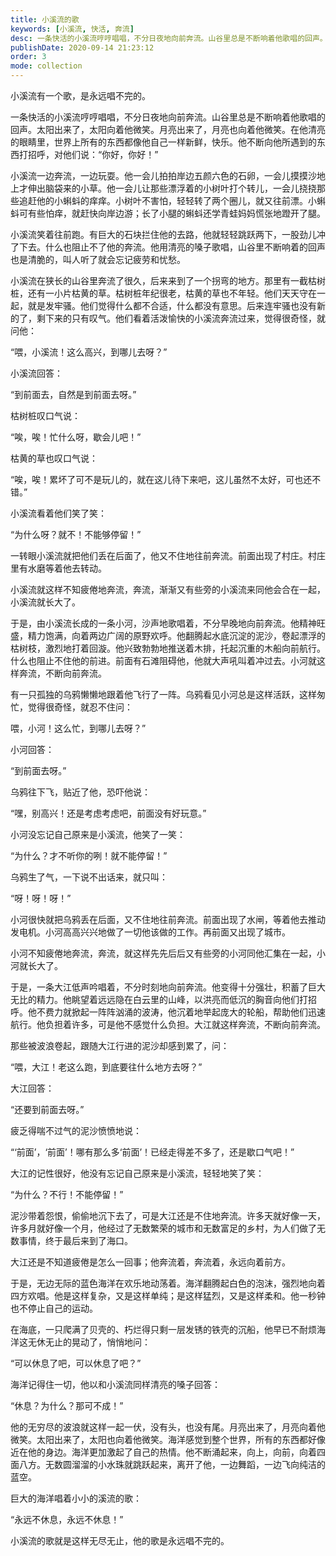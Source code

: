 ```yaml
---
title: 小溪流的歌
keywords: [小溪流, 快活, 奔流]
desc: 一条快活的小溪流哼哼唱唱，不分日夜地向前奔流。山谷里总是不断响着他歌唱的回声。太阳出来了，太阳向着他微笑。月亮出来了，月亮也向着他微笑。在他清亮的眼睛里，世界上所有的东西都像他自己一样新鲜，快乐。他不断向他所遇到的东西打招呼，对他们说：“你好，你好！”
publishDate: 2020-09-14 21:23:12
order: 3
mode: collection
---
```


小溪流有一个歌，是永远唱不完的。

一条快活的小溪流哼哼唱唱，不分日夜地向前奔流。山谷里总是不断响着他歌唱的回声。太阳出来了，太阳向着他微笑。月亮出来了，月亮也向着他微笑。在他清亮的眼睛里，世界上所有的东西都像他自己一样新鲜，快乐。他不断向他所遇到的东西打招呼，对他们说：“你好，你好！”

小溪流一边奔流，一边玩耍。他一会儿拍拍岸边五颜六色的石卵，一会儿摸摸沙地上才伸出脑袋来的小草。他一会儿让那些漂浮着的小树叶打个转儿，一会儿挠挠那些追赶他的小蝌蚪的痒痒。小树叶不害怕，轻轻转了两个圈儿，就又往前漂。小蝌蚪可有些怕痒，就赶快向岸边游；长了小腿的蝌蚪还学青蛙妈妈慌张地蹬开了腿。

小溪流笑着往前跑。有巨大的石块拦住他的去路，他就轻轻跳跃两下，一股劲儿冲了下去。什么也阻止不了他的奔流。他用清亮的嗓子歌唱，山谷里不断响着的回声也是清脆的，叫人听了就会忘记疲劳和忧愁。

小溪流在狭长的山谷里奔流了很久，后来来到了一个拐弯的地方。那里有一截枯树桩，还有一小片枯黄的草。枯树桩年纪很老，枯黄的草也不年轻。他们天天守在一起，就是发牢骚。他们觉得什么都不合适，什么都没有意思。后来连牢骚也没有新的了，剩下来的只有叹气。他们看着活泼愉快的小溪流奔流过来，觉得很奇怪，就问他：

“喂，小溪流！这么高兴，到哪儿去呀？”

小溪流回答：

“到前面去，自然是到前面去呀。”

枯树桩叹口气说：

“唉，唉！忙什么呀，歇会儿吧！”

枯黄的草也叹口气说：

“唉，唉！累坏了可不是玩儿的，就在这儿待下来吧，这儿虽然不太好，可也还不错。”

小溪流看着他们笑了笑：

“为什么呀？就不！不能够停留！”

一转眼小溪流就把他们丢在后面了，他又不住地往前奔流。前面出现了村庄。村庄里有水磨等着他去转动。

小溪流就这样不知疲倦地奔流，奔流，渐渐又有些旁的小溪流来同他会合在一起，小溪流就长大了。


于是，由小溪流长成的一条小河，沙声地歌唱着，不分早晚地向前奔流。他精神旺盛，精力饱满，向着两边广阔的原野欢呼。他翻腾起水底沉淀的泥沙，卷起漂浮的枯树枝，激烈地打着回漩。他兴致勃勃地推送着木排，托起沉重的木船向前航行。什么也阻止不住他的前进。前面有石滩阻碍他，他就大声吼叫着冲过去。小河就这样奔流，不断向前奔流。

有一只孤独的乌鸦懒懒地跟着他飞行了一阵。乌鸦看见小河总是这样活跃，这样匆忙，觉得很奇怪，就忍不住问：

喂，小河！这么忙，到哪儿去呀？”

小河回答：

“到前面去呀。”

乌鸦往下飞，贴近了他，恐吓他说：

“嘿，别高兴！还是考虑考虑吧，前面没有好玩意。”

小河没忘记自己原来是小溪流，他笑了一笑：

“为什么？才不听你的咧！就不能停留！”

乌鸦生了气，一下说不出话来，就只叫：

“呀！呀！呀！”

小河很快就把乌鸦丢在后面，又不住地往前奔流。前面出现了水闸，等着他去推动发电机。小河高高兴兴地做了一切他该做的工作。再前面又出现了城市。

小河不知疲倦地奔流，奔流，就这样先先后后又有些旁的小河同他汇集在一起，小河就长大了。


于是，一条大江低声吟唱着，不分时刻地向前奔流。他变得十分强壮，积蓄了巨大无比的精力。他眺望着远远隐在白云里的山峰，以洪亮而低沉的胸音向他们打招呼。他不费力就掀起一阵阵汹涌的波涛，他沉着地举起庞大的轮船，帮助他们迅速航行。他负担着许多，可是他不感觉什么负担。大江就这样奔流，不断向前奔流。

那些被波浪卷起，跟随大江行进的泥沙却感到累了，问：

“喂，大江！老这么跑，到底要往什么地方去呀？”

大江回答：

“还要到前面去呀。”

疲乏得喘不过气的泥沙愤愤地说：

“‘前面’，‘前面’！哪有那么多‘前面’！已经走得差不多了，还是歇口气吧！”

大江的记性很好，他没有忘记自己原来是小溪流，轻轻地笑了笑：

“为什么？不行！不能停留！”

泥沙带着怨恨，偷偷地沉下去了，可是大江还是不住地奔流。许多天就好像一天，许多月就好像一个月，他经过了无数繁荣的城市和无数富足的乡村，为人们做了无数事情，终于最后来到了海口。

大江还是不知道疲倦是怎么一回事；他奔流着，奔流着，永远向着前方。


于是，无边无际的蓝色海洋在欢乐地动荡着。海洋翻腾起白色的泡沫，强烈地向着四方欢唱。他是这样复杂，又是这样单纯；是这样猛烈，又是这样柔和。他一秒钟也不停止自己的运动。

在海底，一只爬满了贝壳的、朽烂得只剩一层发锈的铁壳的沉船，他早已不耐烦海洋这无休无止的晃动了，悄悄地问：

“可以休息了吧，可以休息了吧？”

海洋记得住一切，他以和小溪流同样清亮的嗓子回答：

“休息？为什么？那可不成！”

他的无穷尽的波浪就这样一起一伏，没有头，也没有尾。月亮出来了，月亮向着他微笑。太阳出来了，太阳也向着他微笑。海洋感觉到整个世界，所有的东西都好像近在他的身边。海洋更加激起了自己的热情。他不断涌起来，向上，向前，向着四面八方。无数圆溜溜的小水珠就跳跃起来，离开了他，一边舞蹈，一边飞向纯洁的蓝空。

巨大的海洋唱着小小的溪流的歌：

“永远不休息，永远不休息！”


小溪流的歌就是这样无尽无止，他的歌是永远唱不完的。

